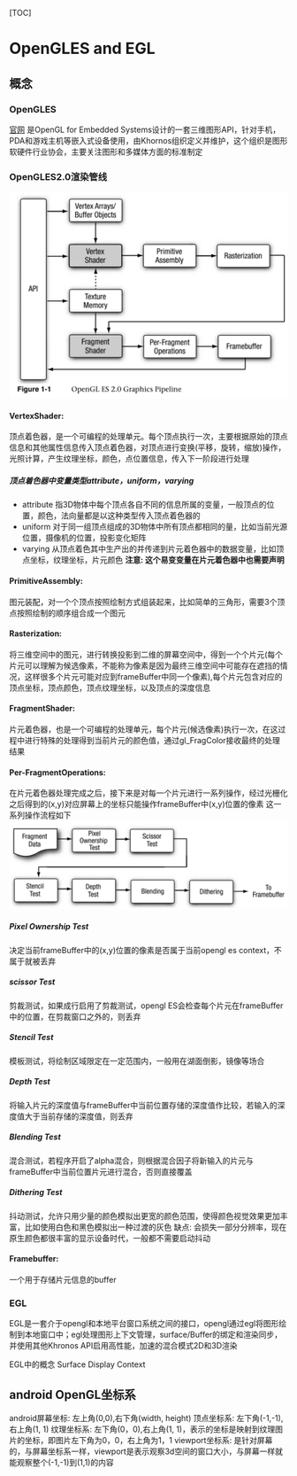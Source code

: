 [TOC]
# OpenGLES and EGL

## 概念
### OpenGLES
[官网](https://www.khronos.org/opengles/)
是OpenGL for Embedded Systems设计的一套三维图形API，针对手机，PDA和游戏主机等嵌入式设备使用，由Khornos组织定义并维护，这个组织是图形软硬件行业协会，主要关注图形和多媒体方面的标准制定

### OpenGLES2.0渲染管线
![OpenGLES2.0渲染管线](imgs/openglES20_pipeline.png)
#### VertexShader:
顶点着色器，是一个可编程的处理单元。每个顶点执行一次，主要根据原始的顶点信息和其他属性信息传入顶点着色器，对顶点进行变换(平移，旋转，缩放)操作，光照计算，产生纹理坐标，颜色，点位置信息，传入下一阶段进行处理

##### 顶点着色器中变量类型attribute，uniform，varying
- attribute
指3D物体中每个顶点各自不同的信息所属的变量，一般顶点的位置，颜色，法向量都是以这种类型传入顶点着色器的
- uniform
对于同一组顶点组成的3D物体中所有顶点都相同的量，比如当前光源位置，摄像机的位置，投影变化矩阵
- varying
从顶点着色其中生产出的并传递到片元着色器中的数据变量，比如顶点坐标，纹理坐标，片元颜色
**注意: 这个易变变量在片元着色器中也需要声明**
#### PrimitiveAssembly:
图元装配，对一个个顶点按照绘制方式组装起来，比如简单的三角形，需要3个顶点按照绘制的顺序组合成一个图元
#### Rasterization:
将三维空间中的图元，进行转换投影到二维的屏幕空间中，得到一个个片元(每个片元可以理解为候选像素，不能称为像素是因为最终三维空间中可能存在遮挡的情况，这样很多个片元可能对应到frameBuffer中同一个像素),每个片元包含对应的顶点坐标，顶点颜色，顶点纹理坐标，以及顶点的深度信息
#### FragmentShader:
片元着色器，也是一个可编程的处理单元，每个片元(候选像素)执行一次，在这过程中进行特殊的处理得到当前片元的颜色值，通过gl_FragColor接收最终的处理结果
#### Per-FragmentOperations:
在片元着色器处理完成之后，接下来是对每一个片元进行一系列操作，经过光栅化之后得到的(x,y)对应屏幕上的坐标只能操作frameBuffer中(x,y)位置的像素
这一系列操作流程如下
![逐片元操作步骤](imgs/openglES20_pipeline_per_fragmentOperations.png)

##### Pixel Ownership Test
决定当前frameBuffer中的(x,y)位置的像素是否属于当前opengl es context，不属于就被丢弃
##### scissor Test
剪裁测试，如果成行启用了剪裁测试，opengl ES会检查每个片元在frameBuffer中的位置，在剪裁窗口之外的，则丢弃
##### Stencil Test
模板测试，将绘制区域限定在一定范围内，一般用在湖面倒影，镜像等场合
##### Depth Test
将输入片元的深度值与frameBuffer中当前位置存储的深度值作比较，若输入的深度值大于当前存储的深度值，则丢弃
##### Blending Test
混合测试，若程序开启了alpha混合，则根据混合因子将新输入的片元与frameBuffer中当前位置片元进行混合，否则直接覆盖
##### Dithering Test
抖动测试，允许只用少量的颜色模拟出更宽的颜色范围，使得颜色视觉效果更加丰富，比如使用白色和黑色模拟出一种过渡的灰色
缺点: 会损失一部分分辨率，现在原生颜色都很丰富的显示设备时代，一般都不需要启动抖动
#### Framebuffer:
一个用于存储片元信息的buffer



### EGL
EGL是一套介于opengl和本地平台窗口系统之间的接口，opengl通过egl将图形绘制到本地窗口中；egl处理图形上下文管理，surface/Buffer的绑定和渲染同步，并使用其他Khronos API启用高性能，加速的混合模式2D和3D渲染

EGL中的概念
Surface
Display
Context


## android OpenGL坐标系
android屏幕坐标: 左上角(0,0),右下角(width, height)
顶点坐标系: 左下角(-1,-1),右上角(1, 1)
纹理坐标系: 左下角(0，0),右上角(1, 1)，表示的坐标是映射到纹理图片的坐标，即图片左下角为0，0，右上角为1，1
viewport坐标系: 是针对屏幕的，与屏幕坐标系一样，viewport是表示观察3d空间的窗口大小，与屏幕一样就能观察整个(-1,-1)到(1,1)的内容



